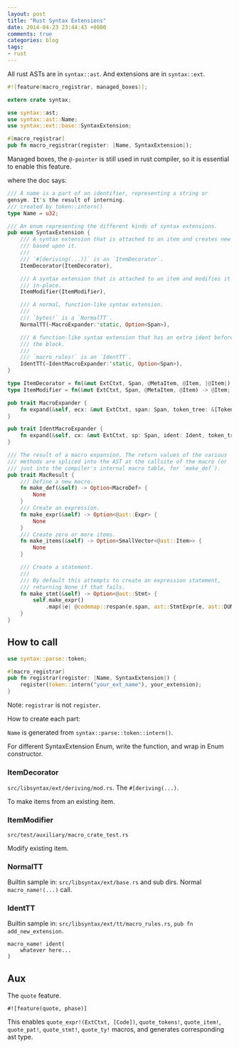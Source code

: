 ```yaml
---
layout: post
title: "Rust Syntax Extensions"
date: 2014-04-23 23:44:43 +0800
comments: true
categories: blog
tags:
- rust
---
```


All rust ASTs are in ``syntax::ast``. And extensions are in
``syntax::ext``.

```rust
#![feature(macro_registrar, managed_boxes)];

extern crate syntax;

use syntax::ast;
use syntax::ast::Name;
use syntax::ext::base::SyntaxExtension;

#[macro_registrar]
pub fn macro_registrar(register: |Name, SyntaxExtension|);
```

Managed boxes, the ``@-pointer`` is still used in rust compiler, so it
is essential to enable this feature.

where the doc says:

```rust
/// A name is a part of an identifier, representing a string or
gensym. It's the result of interning.
/// created by token::intern()
type Name = u32;

/// An enum representing the different kinds of syntax extensions.
pub enum SyntaxExtension {
    /// A syntax extension that is attached to an item and creates new items
    /// based upon it.
    ///
    /// `#[deriving(...)]` is an `ItemDecorator`.
    ItemDecorator(ItemDecorator),

    /// A syntax extension that is attached to an item and modifies it
    /// in-place.
    ItemModifier(ItemModifier),

    /// A normal, function-like syntax extension.
    ///
    /// `bytes!` is a `NormalTT`.
    NormalTT(~MacroExpander:'static, Option<Span>),

    /// A function-like syntax extension that has an extra ident before
    /// the block.
    ///
    /// `macro_rules!` is an `IdentTT`.
    IdentTT(~IdentMacroExpander:'static, Option<Span>),
}

type ItemDecorator = fn(&mut ExtCtxt, Span, @MetaItem, @Item, |@Item|);
type ItemModifier = fn(&mut ExtCtxt, Span, @MetaItem, @Item) -> @Item;

pub trait MacroExpander {
    fn expand(&self, ecx: &mut ExtCtxt, span: Span, token_tree: &[TokenTree]) -> ~MacResult;
}

pub trait IdentMacroExpander {
    fn expand(&self, cx: &mut ExtCtxt, sp: Span, ident: Ident, token_tree: Vec<TokenTree>) -> ~MacResult;
}

/// The result of a macro expansion. The return values of the various
/// methods are spliced into the AST at the callsite of the macro (or
/// just into the compiler's internal macro table, for `make_def`).
pub trait MacResult {
    /// Define a new macro.
    fn make_def(&self) -> Option<MacroDef> {
        None
    }
    /// Create an expression.
    fn make_expr(&self) -> Option<@ast::Expr> {
        None
    }
    /// Create zero or more items.
    fn make_items(&self) -> Option<SmallVector<@ast::Item>> {
        None
    }

    /// Create a statement.
    ///
    /// By default this attempts to create an expression statement,
    /// returning None if that fails.
    fn make_stmt(&self) -> Option<@ast::Stmt> {
        self.make_expr()
            .map(|e| @codemap::respan(e.span, ast::StmtExpr(e, ast::DUMMY_NODE_ID)))
    }
}
```

## How to call

```rust
use syntax::parse::token;

#[macro_registrar]
pub fn registrar(register: |Name, SyntaxExtension|) {
    register(token::intern("your_ext_name"), your_extension);
}
```

Note: ``registrar`` is not ``register``.

How to create each part:

``Name`` is generated from
``syntax::parse::token::intern()``.

For different SyntaxExtension Enum, write the function, and wrap in Enum constructor.

### ItemDecorator

``src/libsyntax/ext/deriving/mod.rs``. The
``#[deriving(...)``.

To make items from an existing item.

### ItemModifier

``src/test/auxiliary/macro_crate_test.rs``

Modify existing item.

### NormalTT

Builtin sample in: ``src/libsyntax/ext/base.rs`` and sub dirs.
Normal ``macro_name!(...)`` call.

### IdentTT

Builtin sample in: ``src/libsyntax/ext/tt/macro_rules.rs``, ``pub fn add_new_extension``.

```
macro_name! ident(
    whatever here...
)
```

## Aux

The ``quote`` feature.

```
#![feature(quote, phase)]
```

This enables ``quote_expr!(ExtCtxt, [Code])``, ``quote_tokens!``,
``quote_item!``, ``quote_pat!``, ``quote_stmt!``, ``quote_ty!`` macros,
and generates corresponding ast type.
